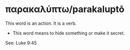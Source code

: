 # παρακαλύπτω/parakaluptō
This word is an action. It is a verb.
* This word means to hide something or make it secret.

See: Luke 9:45
